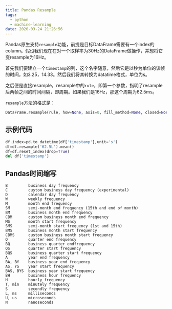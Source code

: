 ```yaml
---
title: Pandas Resample
tags:
  - python
  - machine-learning
date: 2020-03-24 21:26:56
---
```



Pandas原生支持`resample`功能，前提是目标DataFrame需要有一个index的column。假设我们现在在对一个取样率为30Hz的DataFrame做操作，并想将它变resample为16Hz。

首先我们要建立一个`timestamp`的列，这个名字随意，然后它是以秒为单位的该帧的时间，如3.25，14.33。然后我们将其转换为datatime格式，单位为s。

之后便是直接resample，resample中的`rule`，即第一个参数，指明了resample后两帧之间的时间间隔，即周期。如果我们是16Hz，那这个周期为62.5ms。

`resample`方法的格式是：

```python
DataFrame.resample(rule, how=None, axis=0, fill_method=None, closed=None, label=None, convention='start',kind=None, loffset=None, limit=None, base=0)
```

## 示例代码

```python
df.index=pd.to_datetime(df['timestamp'],unit='s')
df=df.resample('62.5L').mean()
df=df.reset_index(drop=True)
del df['timestamp']
```

## Pandas时间缩写

```
B         business day frequency
C         custom business day frequency (experimental)
D         calendar day frequency
W         weekly frequency
M         month end frequency
SM        semi-month end frequency (15th and end of month)
BM        business month end frequency
CBM       custom business month end frequency
MS        month start frequency
SMS       semi-month start frequency (1st and 15th)
BMS       business month start frequency
CBMS      custom business month start frequency
Q         quarter end frequency
BQ        business quarter endfrequency
QS        quarter start frequency
BQS       business quarter start frequency
A         year end frequency
BA, BY    business year end frequency
AS, YS    year start frequency
BAS, BYS  business year start frequency
BH        business hour frequency
H         hourly frequency
T, min    minutely frequency
S         secondly frequency
L, ms     milliseconds
U, us     microseconds
N         nanoseconds
```

